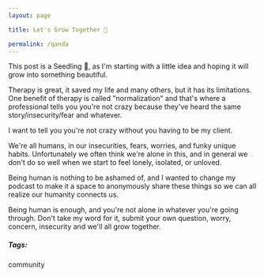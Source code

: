 ```yaml
---
layout: page

title: Let's Grow Together 🌱

permalink: /qanda
---
```



This post is a Seedling 🌱, as I'm starting with a little idea and hoping it will grow into something beautiful.

Therapy is great, it saved my life and many others, but it has its limitations. One benefit of therapy is called "normalization" and that's where a professional tells you you're not crazy because they've heard the same story/insecurity/fear and whatever.

I want to tell you you're not crazy without you having to be my client. 

We're all humans, in our insecurities, fears, worries, and funky unique habits. Unfortunately we often think we're alone in this, and in general we don't do so well when we start to feel lonely, isolated, or unloved.

Being human is nothing to be ashamed of, and I wanted to change my podcast to make it a space to anonymously share these things so we can all realize our humanity connects us.

Being human is enough, and you're not alone in whatever you're going through. Don't take my word for it, submit your own question, worry, concern, insecurity and we'll all grow together.

<script type="text/javascript" src="https://cdnjs.buymeacoffee.com/1.0.0/button.prod.min.js" data-name="bmc-button" data-slug="eedumas" data-color="#fece53" data-emoji="☕"  data-font="Cookie" data-text="Buy me a cup" data-outline-color="#000000" data-font-color="#000000" data-coffee-color="#FFDD00" ></script>

##### Tags:
<octo-thorpe>community<octo-thorpe>
